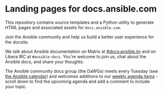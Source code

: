 # Landing pages for docs.ansible.com

This repository contains source templates and a Python utility to generate HTML pages and associated assets for ``docs.ansible.com``.

Join the Ansible community and help us build a better user experience for the docsite.

We talk about Ansible documentation on Matrix at [#docs:ansible.im](https://matrix.to/#/#docs:ansible.im) and on Libera IRC at ``#ansible-docs``.
You're welcome to join us, chat about the Ansible docs, and share your thoughts.

The Ansible community docs group (the DaWGs) meets every Tuesday (see [the Ansible calendar](https://github.com/ansible/community/blob/main/meetings/README.md)) and welcomes additions to our [weekly agenda items](https://github.com/ansible/community/issues/678) - scroll down to find the upcoming agenda and add a comment to include your topic.
